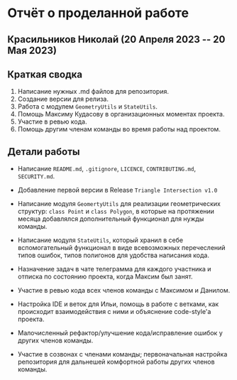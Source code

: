# Отчёт о проделанной работе
## Красильников Николай (20 Апреля 2023 -- 20 Мая 2023)

## Краткая сводка
1) Написание нужных .md файлов для репозитория.
2) Cоздание версии для релиза.
3) Работа с модулем ```GeometryUtils``` и ```StateUtils```.
4) Помощь Максиму Кудасову в организационных моментах проекта.
5) Участие в ревью кода.
6) Помощь другим членам команды во время работы над проектом.


## Детали работы
- Написание ```README.md```, ```.gitignore```, ```LICENCE```, ```CONTRIBUTING.md```, ```SECURITY.md```.

- Добавление первой версии в Release ```Triangle Intersection v1.0```

- Написание модуля ```GeomertyUtils``` для реализации геометрических структур: ```class Point``` и ```class Polygon```, в которые
на протяжении месяца добавлялся дополнительный функционал для нужды команды.

- Написание модуля ```StateUtils```, который хранил в себе вспомогательный функционал в виде всевозможных
перечеслений типов ошибок, типов полигонов для удобства написания кода.

- Назначение задач в чате телеграмма для каждого участника и отписка по состоянию проекта, когда Максим был занят.

- Участие в ревью кода всех членов команды с Максимом и Данилом.

- Настройка IDE и веток для Ильи, помощь в работе с ветками, как происходит взаимодействия с ними и объяснение code-style'а проекта.

- Малочисленный рефактор/улучшение кода/исправление ошибок у других членов команды.

- Участие в созвонах с членами команды; первоначальная настройка репозитория для дальнешей комфортной работы других членов команды.
